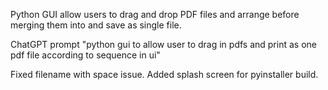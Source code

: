 Python GUI allow users to drag and drop PDF files and arrange before merging them into and save as single file.

ChatGPT prompt "python gui to allow user to drag in pdfs and print as one pdf file according to sequence in ui"

Fixed filename with space issue.
Added splash screen for pyinstaller build.
